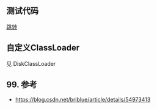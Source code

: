 ## 测试代码
[跳转](src/test/java)
## 自定义ClassLoader
见 DiskClassLoader
## 99. 参考
- <https://blog.csdn.net/briblue/article/details/54973413>